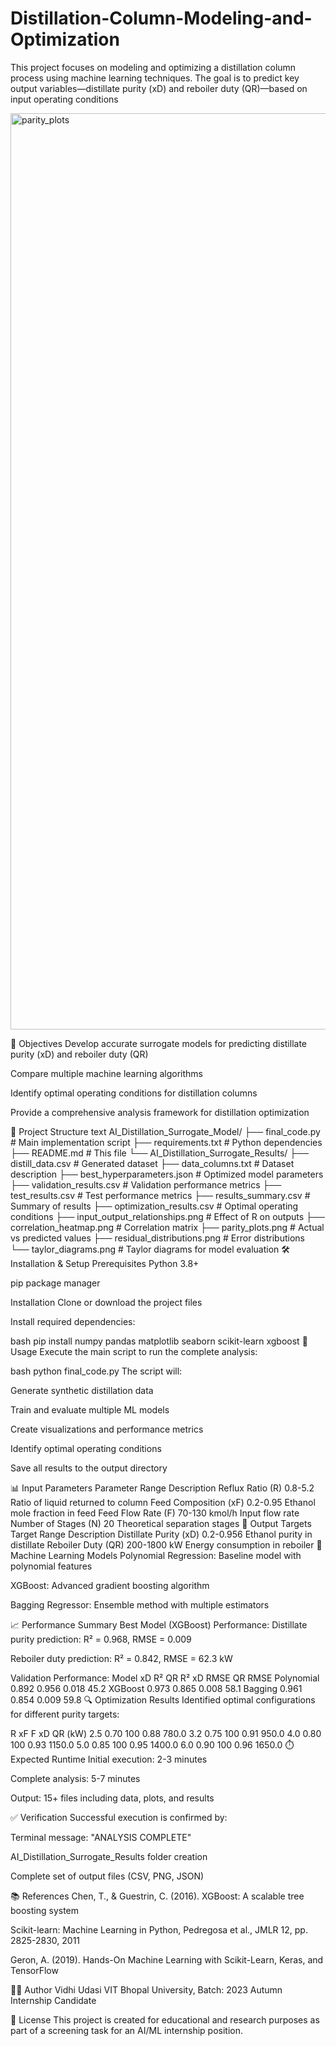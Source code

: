 # Distillation-Column-Modeling-and-Optimization
This project focuses on modeling and optimizing a distillation column process using machine learning techniques. The goal is to predict key output variables—distillate purity (xD) and reboiler duty (QR)—based on input operating conditions

<img width="3570" height="1466" alt="parity_plots" src="https://github.com/user-attachments/assets/6b3f1f90-e7c8-4103-9757-3589d55790c8" />

🎯 Objectives
Develop accurate surrogate models for predicting distillate purity (xD) and reboiler duty (QR)

Compare multiple machine learning algorithms

Identify optimal operating conditions for distillation columns

Provide a comprehensive analysis framework for distillation optimization

📁 Project Structure
text
AI_Distillation_Surrogate_Model/
├── final_code.py              # Main implementation script
├── requirements.txt           # Python dependencies
├── README.md                  # This file
└── AI_Distillation_Surrogate_Results/
    ├── distill_data.csv       # Generated dataset
    ├── data_columns.txt       # Dataset description
    ├── best_hyperparameters.json  # Optimized model parameters
    ├── validation_results.csv # Validation performance metrics
    ├── test_results.csv       # Test performance metrics
    ├── results_summary.csv    # Summary of results
    ├── optimization_results.csv # Optimal operating conditions
    ├── input_output_relationships.png  # Effect of R on outputs
    ├── correlation_heatmap.png         # Correlation matrix
    ├── parity_plots.png       # Actual vs predicted values
    ├── residual_distributions.png     # Error distributions
    └── taylor_diagrams.png    # Taylor diagrams for model evaluation
🛠️ Installation & Setup
Prerequisites
Python 3.8+

pip package manager

Installation
Clone or download the project files

Install required dependencies:

bash
pip install numpy pandas matplotlib seaborn scikit-learn xgboost
🚀 Usage
Execute the main script to run the complete analysis:

bash
python final_code.py
The script will:

Generate synthetic distillation data

Train and evaluate multiple ML models

Create visualizations and performance metrics

Identify optimal operating conditions

Save all results to the output directory

📊 Input Parameters
Parameter	Range	Description
Reflux Ratio (R)	0.8-5.2	Ratio of liquid returned to column
Feed Composition (xF)	0.2-0.95	Ethanol mole fraction in feed
Feed Flow Rate (F)	70-130 kmol/h	Input flow rate
Number of Stages (N)	20	Theoretical separation stages
🎯 Output Targets
Target	Range	Description
Distillate Purity (xD)	0.2-0.956	Ethanol purity in distillate
Reboiler Duty (QR)	200-1800 kW	Energy consumption in reboiler
🤖 Machine Learning Models
Polynomial Regression: Baseline model with polynomial features

XGBoost: Advanced gradient boosting algorithm

Bagging Regressor: Ensemble method with multiple estimators

📈 Performance Summary
Best Model (XGBoost) Performance:
Distillate purity prediction: R² = 0.968, RMSE = 0.009

Reboiler duty prediction: R² = 0.842, RMSE = 62.3 kW

Validation Performance:
Model	xD R²	QR R²	xD RMSE	QR RMSE
Polynomial	0.892	0.956	0.018	45.2
XGBoost	0.973	0.865	0.008	58.1
Bagging	0.961	0.854	0.009	59.8
🔍 Optimization Results
Identified optimal configurations for different purity targets:

R	xF	F	xD	QR (kW)
2.5	0.70	100	0.88	780.0
3.2	0.75	100	0.91	950.0
4.0	0.80	100	0.93	1150.0
5.0	0.85	100	0.95	1400.0
6.0	0.90	100	0.96	1650.0
⏱️ Expected Runtime
Initial execution: 2-3 minutes

Complete analysis: 5-7 minutes

Output: 15+ files including data, plots, and results

✅ Verification
Successful execution is confirmed by:

Terminal message: "ANALYSIS COMPLETE"

AI_Distillation_Surrogate_Results folder creation

Complete set of output files (CSV, PNG, JSON)

📚 References
Chen, T., & Guestrin, C. (2016). XGBoost: A scalable tree boosting system

Scikit-learn: Machine Learning in Python, Pedregosa et al., JMLR 12, pp. 2825-2830, 2011

Geron, A. (2019). Hands-On Machine Learning with Scikit-Learn, Keras, and TensorFlow

👨‍💻 Author
Vidhi Udasi
VIT Bhopal University, Batch: 2023
Autumn Internship Candidate

📄 License
This project is created for educational and research purposes as part of a screening task for an AI/ML internship position.



